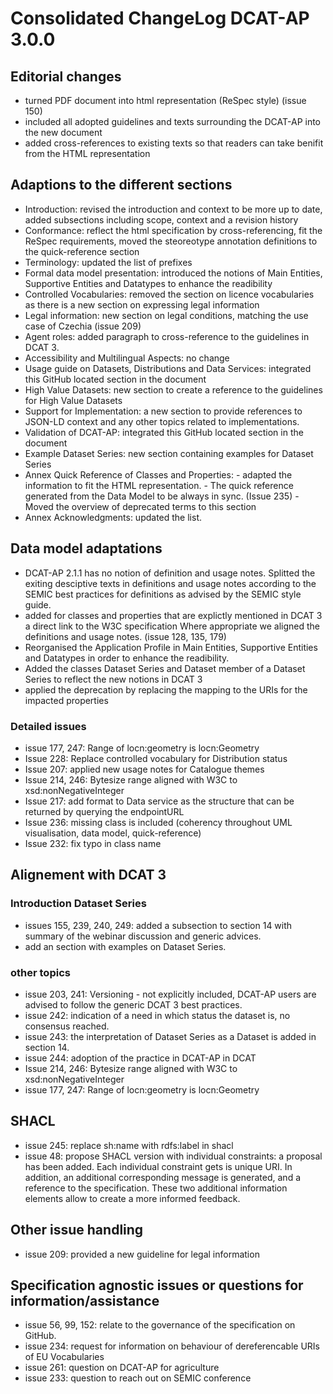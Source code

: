 # Consolidated ChangeLog DCAT-AP 3.0.0

## Editorial changes

  - turned PDF document into html representation (ReSpec style) (issue 150)
  - included all adopted guidelines and texts surrounding the DCAT-AP into the new document
  - added cross-references to existing texts so that readers can take benifit from the HTML representation
  

##  Adaptions to the different sections

  - Introduction: revised the introduction and context to be more up to date, added subsections including scope, context and a revision history
  - Conformance: reflect the html specification by cross-referencing, fit the ReSpec requirements, moved the steoreotype annotation definitions to the quick-reference section
  - Terminology: updated the list of prefixes
  - Formal data model presentation: introduced the notions of Main Entities, Supportive Entities and Datatypes to enhance the readibility
  - Controlled Vocabularies: removed the section on licence vocabularies as there is a new section on expressing legal information
  - Legal information: new section on legal conditions, matching the use case of Czechia (issue 209)
  - Agent roles: added paragraph to cross-reference to the guidelines in DCAT 3.
  - Accessibility and Multilingual Aspects: no change
  - Usage guide on Datasets, Distributions and Data Services: integrated this GitHub located section in the document
  - High Value Datasets: new section to create a reference to the guidelines for High Value Datasets
  - Support for Implementation: a new section to provide references to JSON-LD context and any other topics related to implementations.
  - Validation of DCAT-AP: integrated this GitHub located section in the document
  - Example Dataset Series: new section containing examples for Dataset Series
  - Annex Quick Reference of Classes and Properties: 
          - adapted the information to fit the HTML representation. 
          - The quick reference generated from the Data Model to be always in sync. (Issue 235)
          - Moved the overview of deprecated terms to this section
  - Annex Acknowledgments: updated the list.
  


## Data model adaptations

  - DCAT-AP 2.1.1 has no notion of definition and usage notes. Splitted the exiting desciptive texts in definitions and usage notes according to the SEMIC best practices for definitions as advised by the SEMIC style guide.
  - added for classes and properties that are explictly mentioned in DCAT 3 a direct link to the W3C specification
    Where appropriate we aligned the definitions and usage notes. (issue 128, 135, 179)
  - Reorganised the Application Profile in Main Entities, Supportive Entities and Datatypes in order to enhance the readibility.
  - Added the classes Dataset Series and Dataset member of a Dataset Series to reflect the new notions in DCAT 3 
  - applied the deprecation by replacing the mapping to the URIs for the impacted properties

### Detailed issues

  - issue 177, 247: Range of locn:geometry is locn:Geometry  
  - Issue 228: Replace controlled vocabulary for Distribution status
  - Issue 207: applied new usage notes for Catalogue themes
  - Issue 214, 246: Bytesize range aligned with W3C to xsd:nonNegativeInteger
  - Issue 217: add format to Data service as the structure that can be returned by querying the endpointURL
  - Issue 236: missing class is included (coherency throughout UML visualisation, data model, quick-reference)
  - Issue 232: fix typo in class name



## Alignement with DCAT 3

### Introduction Dataset Series
  - issues 155, 239, 240, 249: added a subsection to section 14 with summary of the webinar discussion and generic advices.
  - add an section with examples on Dataset Series.

### other topics

  - issue 203, 241: Versioning - not explicitly included, DCAT-AP users are advised to follow the generic DCAT 3 best practices.
  - issue 242: indication of a need in which status the dataset is, no consensus reached.
  - issue 243: the interpretation of Dataset Series as a Dataset is added in section 14. 
  - issue 244: adoption of the practice in DCAT-AP in DCAT
  - Issue 214, 246: Bytesize range aligned with W3C to xsd:nonNegativeInteger
  - issue 177, 247: Range of locn:geometry is locn:Geometry  


## SHACL
  - issue 245: replace sh:name with rdfs:label in shacl 
  - issue 48: propose SHACL version with individual constraints: a proposal has been added. 
           Each individual constraint gets is unique URI. In addition, an additional corresponding message is generated, and a reference to the specification.
           These two additional information elements allow to create a more informed feedback.

## Other issue handling

  - issue 209: provided a new guideline for legal information


## Specification agnostic issues or questions for information/assistance

  - issue 56, 99, 152: relate to the governance of the specification on GitHub. 
  - issue 234: request for information on behaviour of dereferencable URIs of EU Vocabularies
  - issue 261: question on DCAT-AP for agriculture
  - issue 233: question to reach out on SEMIC conference


